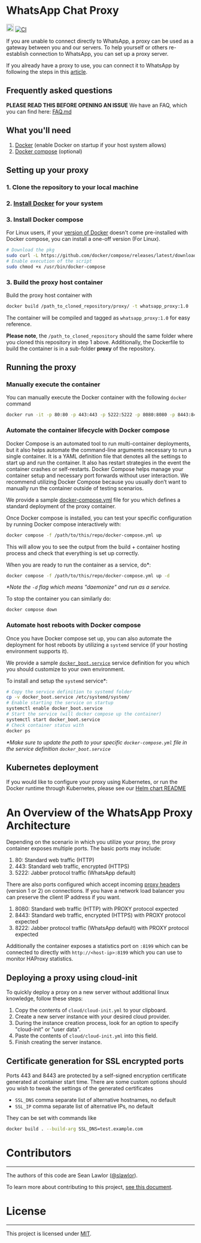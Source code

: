 <!-- Copyright (c) Meta Platforms, Inc. and affiliates.

License found in the LICENSE file in the root directory
of this source tree. -->
# WhatsApp Chat Proxy

[<img alt="github" src="https://img.shields.io/badge/github-WhatsApp/proxy-8da0cb?style=for-the-badge&labelColor=555555&logo=github" height="20">](https://github.com/WhatsApp/proxy)
[![CI](https://github.com/WhatsApp/proxy/actions/workflows/ci.yml/badge.svg)](https://github.com/WhatsApp/proxy/actions/workflows/ci.yml)

If you are unable to connect directly to WhatsApp, a proxy can be used as a gateway between you and our servers. To help yourself or others re-establish connection to WhatsApp, you can set up a proxy server.

If you already have a proxy to use, you can connect it to WhatsApp by following the steps in this [article](https://faq.whatsapp.com/520504143274092).

## Frequently asked questions

**PLEASE READ THIS BEFORE OPENING AN ISSUE** We have an FAQ, which you can find here: [FAQ.md](https://github.com/whatsapp/proxy/blob/main/FAQ.md)

## What you'll need

1. [Docker](https://docs.docker.com/engine/install/) (enable Docker on startup if your host system allows)
2. [Docker compose](https://docs.docker.com/compose/) (optional)

## Setting up your proxy

### 1. Clone the repository to your local machine
### 2. [Install Docker](https://docs.docker.com/get-docker/) for your system
### 3. Install Docker compose

For Linux users, if your [version of Docker](https://docs.docker.com/desktop/install/linux-install/) doesn't come pre-installed with Docker compose, you can install a one-off version (For Linux).

```bash
# Download the pkg
sudo curl -L https://github.com/docker/compose/releases/latest/download/docker-compose-$(uname -s)-$(uname -m) -o /usr/bin/docker-compose
# Enable execution of the script
sudo chmod +x /usr/bin/docker-compose
```
### 3. Build the proxy host container

Build the proxy host container with

```bash
docker build /path_to_cloned_repository/proxy/ -t whatsapp_proxy:1.0
```

The container will be compiled and tagged as `whatsapp_proxy:1.0` for easy reference. 

**Please note**, the `/path_to_cloned_repository` should the same folder where you cloned this repository in step 1 above. Additionally, the Dockerfile to build the container is in a sub-folder **proxy** of the repository.

## Running the proxy

### Manually execute the container

You can manually execute the Docker container with the following `docker` command

```bash
docker run -it -p 80:80 -p 443:443 -p 5222:5222 -p 8080:8080 -p 8443:8443 -p 8222:8222 -p 8199:8199 whatsapp_proxy:1.0
```

### Automate the container lifecycle with Docker compose

Docker Compose is an automated tool to run multi-container deployments, but it also helps automate the command-line arguments necessary to run a single container. It is a YAML definition file that denotes all the settings to start up and run the container. It also has restart strategies in the event the container crashes or self-restarts. Docker Compose helps manage your container setup and necessary port forwards without user interaction. We recommend utilizing Docker Compose because you usually don’t want to manually run the container outside of testing scenarios.

We provide a sample [docker-compose.yml](./proxy/ops/docker-compose.yml) file for you which defines a standard deployment of the proxy container.

Once Docker compose is installed, you can test your specific configuration by running Docker compose interactively with:

```bash
docker compose -f /path/to/this/repo/docker-compose.yml up
```

This will allow you to see the output from the build + container hosting process and check that everything is set up correctly.

When you are ready to run the container as a service, do\*:

```bash
docker compose -f /path/to/this/repo/docker-compose.yml up -d
```

*\*Note the `-d` flag which means "daemonize" and run as a service.*

To stop the container you can similarly do:

```bash
docker compose down
```

### Automate host reboots with Docker compose

Once you have Docker compose set up, you can also automate the deployment for host reboots by utilizing a `systemd` service (if your hosting environment supports it).

We provide a sample [`docker_boot.service`](./proxy/ops/docker_boot.service) service definition for you which you should customize to your own environment.

To install and setup the `systemd` service\*:

```bash
# Copy the service definition to systemd folder
cp -v docker_boot.service /etc/systemd/system/
# Enable starting the service on startup
systemctl enable docker_boot.service
# Start the service (will docker compose up the container)
systemctl start docker_boot.service
# Check container status with
docker ps
```

*\*Make sure to update the path to your specific `docker-compose.yml` file in the service definition `docker_boot.service`*

## Kubernetes deployment

If you would like to configure your proxy using Kubernetes, or run the Docker runtime through Kubernetes, please see our [Helm chart README](./charts/README.md)

# An Overview of the WhatsApp Proxy Architecture

Depending on the scenario in which you utilize your proxy, the proxy container exposes multiple ports. The basic ports may include:

1. 80: Standard web traffic (HTTP)
2. 443: Standard web traffic, encrypted (HTTPS)
3. 5222: Jabber protocol traffic (WhatsApp default)

There are also ports configured which accept incoming [proxy headers](https://www.haproxy.com/blog/use-the-proxy-protocol-to-preserve-a-clients-ip-address/) (version 1 or 2)
on connections. If you have a network load balancer you can preserve the client IP address if you want.

1. 8080: Standard web traffic (HTTP) with PROXY protocol expected
2. 8443: Standard web traffic, encrypted (HTTPS) with PROXY protocol expected
3. 8222: Jabber protocol traffic (WhatsApp default) with PROXY protocol expected

Additionally the container exposes a statistics port on `:8199` which can be connected to directly with `http://<host-ip>:8199` which you can use to monitor
HAProxy statistics.
## Deploying a proxy using cloud-init
To quickly deploy a proxy on a new server without additional linux knowledge, follow these steps:

1. Copy the contents of `cloud/cloud-init.yml` to your clipboard.
1. Create a new server instance with your desired cloud provider.
1. During the instance creation process, look for an option to specify "cloud-init" or "user data".
1. Paste the contents of `cloud/cloud-init.yml` into this field.
1. Finish creating the server instance.

## Certificate generation for SSL encrypted ports

Ports 443 and 8443 are protected by a self-signed encryption certificate generated at container start time. There are some custom options should you wish to tweak the settings of the generated certificates

* `SSL_DNS` comma separate list of alternative hostnames, no default
* `SSL_IP` comma separate list of alternative IPs, no default

They can be set with commands like

```bash
docker build . --build-arg SSL_DNS=test.example.com
```

# Contributors
------------

The authors of this code are Sean Lawlor ([@slawlor](https://github.com/slawlor)).

To learn more about contributing to this project, [see this document](https://github.com/whatsapp/proxy/blob/main/CONTRIBUTING.md).

# License
-------

This project is licensed under [MIT](https://github.com/novifinancial/akd/blob/main/LICENSE-MIT).
